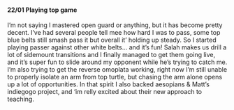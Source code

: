 #### 22/01 Playing top game
I’m not saying I mastered open guard or anything, but it has become pretty decent. I’ve had several people tell mee how hard I was to pass, some top blue belts still smash pass it but overall it’ holding up steady. So I started playing passer against other white belts... and it’s fun!
Salah makes us drill a lot of sidemount transitions and I finally managed to get them going live, and it’s super fun to slide around my opponent while he’s trying to catch me.
I’m also trying to get the reverse omoplata working, right now I’m still unable to properly isolate an arm from top turtle, but chasing the arm alone opens up a lot of opportunities.
In that spirit I also backed aesopians & Matt’s indiegogo project, and ‘im relly excited about their new approach to teaching.